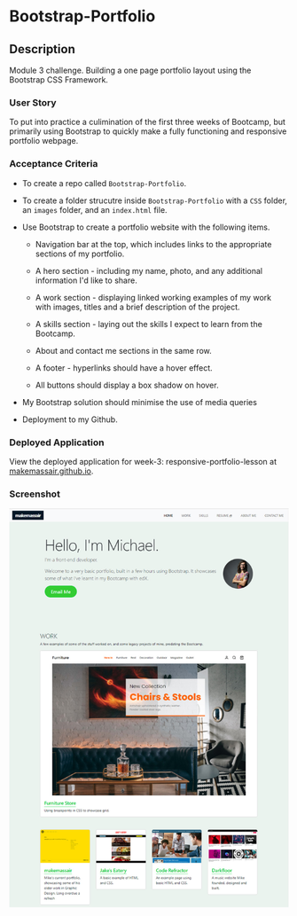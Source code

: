 # Bootstrap-Portfolio

## Description

Module 3 challenge. Building a one page portfolio layout using the Bootstrap CSS Framework.

### User Story

To put into practice a culimination of the first three weeks of Bootcamp, but primarily using Bootstrap to quickly make a fully functioning and responsive portfolio webpage.

### Acceptance Criteria

* To create a repo called `Bootstrap-Portfolio`.

* To create a folder strucutre inside `Bootstrap-Portfolio` with a `CSS` folder, an `images` folder, and an `index.html` file.

* Use Bootstrap to create a portfolio website with the following items.

    - Navigation bar at the top, which includes links to the appropriate sections of my portfolio.

    - A hero section - including my name, photo, and any additional information I'd like to share.

    - A work section - displaying linked working examples of my work with images, titles and a brief description of the project.

    - A skills section - laying out the skills I expect to learn from the Bootcamp.

    - About and contact me sections in the same row.

    - A footer - hyperlinks should have a hover effect.

    - All buttons should display a box shadow on hover.

* My Bootstrap solution should minimise the use of media queries
* Deployment to my Github.

### Deployed Application

View the deployed application for week-3: responsive-portfolio-lesson at [makemassair.github.io](https://makemassair.github.io/).

### Screenshot

![image](images/screenshot.jpg)


